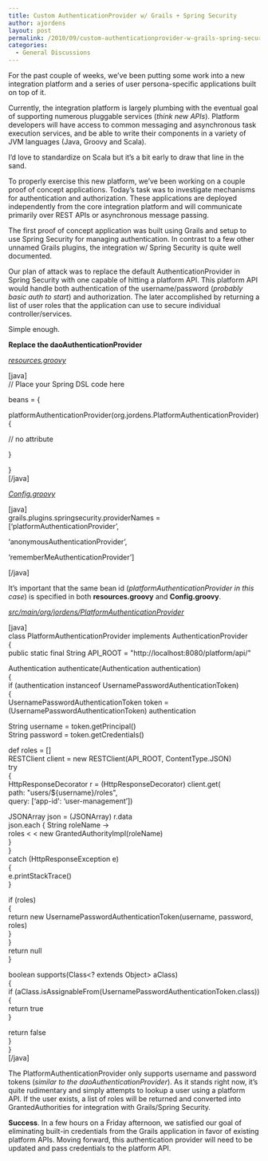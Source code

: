 ```yaml
---
title: Custom AuthenticationProvider w/ Grails + Spring Security
author: ajordens
layout: post
permalink: /2010/09/custom-authenticationprovider-w-grails-spring-security/
categories:
  - General Discussions
---
```

For the past couple of weeks, we&#8217;ve been putting some work into a new integration platform and a series of user persona-specific applications built on top of it.

Currently, the integration platform is largely plumbing with the eventual goal of supporting numerous pluggable services (*think new APIs*). Platform developers will have access to common messaging and asynchronous task execution services, and be able to write their components in a variety of JVM languages (Java, Groovy and Scala).

I&#8217;d love to standardize on Scala but it&#8217;s a bit early to draw that line in the sand.

To properly exercise this new platform, we&#8217;ve been working on a couple proof of concept applications. Today&#8217;s task was to investigate mechanisms for authentication and authorization. These applications are deployed independently from the core integration platform and will communicate primarily over REST APIs or asynchronous message passing.

The first proof of concept application was built using Grails and setup to use Spring Security for managing authentication. In contrast to a few other unnamed Grails plugins, the integration w/ Spring Security is quite well documented.

Our plan of attack was to replace the default AuthenticationProvider in Spring Security with one capable of hitting a platform API. This platform API would handle both authentication of the username/password (*probably basic auth to start*) and authorization. The later accomplished by returning a list of user roles that the application can use to secure individual controller/services.

Simple enough.

**Replace the daoAuthenticationProvider**

*<u>resources.groovy</u>*

[java]  
// Place your Spring DSL code here

beans = {

platformAuthenticationProvider(org.jordens.PlatformAuthenticationProvider) {

// no attribute

}

}  
[/java]

*<u>Config.groovy</u>*

[java]  
grails.plugins.springsecurity.providerNames = [&#8216;platformAuthenticationProvider&#8217;,

&#8216;anonymousAuthenticationProvider&#8217;,

&#8216;rememberMeAuthenticationProvider&#8217;]

[/java] 

It&#8217;s important that the same bean id (*platformAuthenticationProvider in this case*) is specified in both **resources.groovy** and **Config.groovy**.

*<u>src/main/org/jordens/PlatformAuthenticationProvider</u>*

[java]  
class PlatformAuthenticationProvider implements AuthenticationProvider  
{  
public static final String API_ROOT = "http://localhost:8080/platform/api/"

Authentication authenticate(Authentication authentication)  
{  
if (authentication instanceof UsernamePasswordAuthenticationToken)  
{  
UsernamePasswordAuthenticationToken token = (UsernamePasswordAuthenticationToken) authentication

String username = token.getPrincipal()  
String password = token.getCredentials()

def roles = []  
RESTClient client = new RESTClient(API_ROOT, ContentType.JSON)  
try  
{  
HttpResponseDecorator r = (HttpResponseDecorator) client.get(  
path: "users/${username}/roles",  
query: [&#8216;app-id': &#8216;user-management&#8217;])

JSONArray json = (JSONArray) r.data  
json.each { String roleName ->  
roles < < new GrantedAuthorityImpl(roleName)  
}  
}  
catch (HttpResponseException e)  
{  
e.printStackTrace()  
}

if (roles)  
{  
return new UsernamePasswordAuthenticationToken(username, password, roles)  
}  
}  
return null  
}

boolean supports(Class<? extends Object> aClass)  
{  
if (aClass.isAssignableFrom(UsernamePasswordAuthenticationToken.class))  
{  
return true  
}

return false  
}  
}  
[/java]

The PlatformAuthenticationProvider only supports username and password tokens (*similar to the daoAuthenticationProvider*). As it stands right now, it&#8217;s quite rudimentary and simply attempts to lookup a user using a platform API. If the user exists, a list of roles will be returned and converted into GrantedAuthorities for integration with Grails/Spring Security. 

**Success**. In a few hours on a Friday afternoon, we satisfied our goal of eliminating built-in credentials from the Grails application in favor of existing platform APIs. Moving forward, this authentication provider will need to be updated and pass credentials to the platform API.